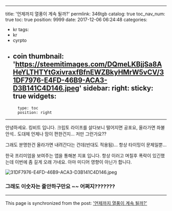 
---
title: '언제까지 열풍이 계속 될까?'
permlink: 346tgb
catalog: true
toc_nav_num: true
toc: true
position: 9999
date: 2017-12-06 06:24:48
categories:
- kr
tags:
- kr
- cyrpto
- coin
thumbnail: 'https://steemitimages.com/DQmeLKBjjSa8AHeYLTHTYtGxivraxfBfnEWZBkyHMrW5vCV/31DF7976-E4FD-46B9-ACA3-D3B141C4D146.jpeg'
sidebar:
    right:
        sticky: true
widgets:
    -
        type: toc
        position: right
---


안녕하세요.  킹비트 입니다. 
크립토 라이프를 살다보니 
떨어지면 공포요, 올라가면 좌불안석..
도대체 언제나 맘이 편한건지...
저만 그런가요??

그래도 분명한건 올라가면 내려간다는 건데(반대도 적용됨)...
항상 타이밍이 문제일뿐...

한국 프리미엄을 보여주는 앱을 통해본 지표 입니다. 
항상 이러고 며칠후 폭락이 있긴했는데 이번에 좀 길게 오래 가네요.  아마 미디어 영향이 아닌가 합니다.  

![31DF7976-E4FD-46B9-ACA3-D3B141C4D146.jpeg](https://steemitimages.com/DQmeLKBjjSa8AHeYLTHTYtGxivraxfBfnEWZBkyHMrW5vCV/31DF7976-E4FD-46B9-ACA3-D3B141C4D146.jpeg)

### 그래도 이숫자는 줄안하구만요 ~~ 어쩌지???????

- - -

This page is synchronized from the post: ['언제까지 열풍이 계속 될까?'](https://steemit.com/@kingbit/346tgb)
